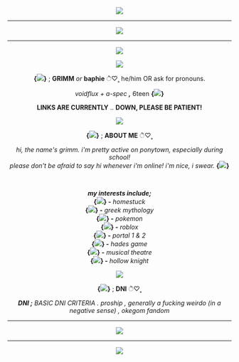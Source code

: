 <p align="center">
  <img src="https://64.media.tumblr.com/27fd0cec23e2f48a74a2264d96d28490/ee09abb08cabc6f1-a8/s1280x1920/7ebb470064b853e7f3db60bb3f8d7bb5b2f9d993.pnj">
</p>

***

<p align="center">
  <img src="https://64.media.tumblr.com/df88d9cefaab04e5ff5c3e792ec3af1c/3461ade0a7114c32-9e/s1280x1920/8fd4d70ccc8d4aca94c65736b0e6444851de61ad.pnj">
</p>

***

<p align="center">
  <img src="https://i.ibb.co/4FhFhxV/image.png">
</p>

<p align="center">
  <img src="https://64.media.tumblr.com/abce10866a2c0594287824cbb7197178/4f7dfb36276881c0-74/s500x750/0d91aebdbf972fe95782cedc4fe09b303569befd.pnj">
</p>

<p align="center">
  <b>{<img src="https://64.media.tumblr.com/89a19e8ce79f17ded488ca9b84828b34/e79aa88fe4d1254a-46/s75x75_c1/8dc3b8943c6fdbd8299998cdf97d74d6a3045d47.gifv">}</b>  ;  <b>GRIMM</b>  <i>or</i>  <b>baphie</b>  ੈ♡˳  he/him OR ask for pronouns. 
</p>
<p align="center">
  <i>voidflux + a-spec</i>  <i><b>,</b></i>  6teen <b>{<img src="https://64.media.tumblr.com/462e429fe0603de599dbca085d7a2b25/b55b2416bafcc208-63/s75x75_c1/a4764d491dafe2e6f34023c91732eb22d1d5242b.gifv">}</b>
</p>

<p align="center">
  <b>LINKS ARE CURRENTLY</b> .. <b>DOWN, PLEASE BE PATIENT!</b>
</p>

<p align="center">
  <img src="https://64.media.tumblr.com/abce10866a2c0594287824cbb7197178/4f7dfb36276881c0-74/s500x750/0d91aebdbf972fe95782cedc4fe09b303569befd.pnj">
</p>

<p align="center">
  <b>{<img src="https://64.media.tumblr.com/7723e883ed36b472998626006b7764a9/7c077bef8cc98d79-87/s75x75_c1/523fc40a2dd127d7448665e14f7d19478b19299f.gifv">}</b>  ;  <b>ABOUT ME</b>  ੈ♡˳
</p>
<p align="center">
  <i>hi, the name's grimm. i'm pretty active on ponytown, especially during school!</i>
  <br>
  <i>please don't be afraid to say hi whenever i'm online! i'm nice, i swear.</i> <b>{<img src="https://64.media.tumblr.com/b8e5a3b49b431a222ee7034f62b677ff/f4e9d96ac1492c97-eb/s75x75_c1/600a9361d403b720db0423908fa3be0c6f9d16c0.gifv">}</b>
</p>
<br>
<p align="center">
  <b><i>my interests include;</i></b>
  <br>
  <b>{<img src="https://64.media.tumblr.com/c30c8e7f4f6180b4ca91b14469fee8ab/ad60d78b5e5f8687-b4/s75x75_c1/493f5dde4d5c5087fee5d66c3832840e9fe18436.webp">} -</b> <i>homestuck</i>
  <br>
  <b>{<img src="https://64.media.tumblr.com/5e86b7654d62d9d319b315569498774e/f651789587d2564c-78/s75x75_c1/994f095fddbd503e00104fbfe3b4c3b63ccc0c4c.gifv">} -</b> <i>greek mythology</i>
  <br>
  <b>{<img src="https://64.media.tumblr.com/d39d479b7d6414d683189dffaace7e98/c55fc22ddd74d886-c9/s75x75_c1/c3a078edd5077f0c0b84e91715258a584c32d126.gifv">} -</b> <i>pokemon</i>
  <br>
  <b>{<img src="https://64.media.tumblr.com/bda4e8b766d6f5aaa4f8505aea3ef0ea/650b905690781a76-d1/s75x75_c1/d18729f6b0a516079e96af58599fe786d0dcf9c8.gifv">} -</b> <i>roblox</i>
  <br>
  <b>{<img src="https://64.media.tumblr.com/f5cc1ec1f8eae991a8c88644f6e756c5/ef2c682e14cdd1c2-78/s75x75_c1/205e4e6764854421b937bbb1aaeea5734d096361.gifv">} -</b> <i>portal 1 & 2</i>
  <br>
  <b>{<img src="https://64.media.tumblr.com/59f6b3904b1e260981a3698aacb2f57d/50d57e26184a7b02-96/s75x75_c1/1021f69dd43780c0f3b18fd9db5c74235ced085d.gifv">} -</b> <i>hades game</i>
  <br>
  <b>{<img src="https://64.media.tumblr.com/919458390a5a8fab193afe88f138ea7f/2e61613ad1dd2d72-d5/s75x75_c1/54b52c2b9d8ec6345a4544ce3723909fc9e20289.gifv">} -</b> <i>musical theatre</i>
  <br>
  <b>{<img src="https://64.media.tumblr.com/bc613d5cbb706185bdfe7e701a2e7d63/2e61613ad1dd2d72-92/s75x75_c1/1c0ae3c3e52c985efbc1f1c41c0fa7766da658f9.gifv">} -</b> <i>hollow knight</i>
</p>
<p align="center">
  <img src="https://64.media.tumblr.com/abce10866a2c0594287824cbb7197178/4f7dfb36276881c0-74/s500x750/0d91aebdbf972fe95782cedc4fe09b303569befd.pnj">
</p>
<p align="center">
  <b>{<img src="https://64.media.tumblr.com/19ee200150e8d51f5208121d9aa9d634/f56584a62a20a833-6d/s75x75_c1/9cee4bdbbd400ee9c4241065e399433d562ee784.gifv">}</b>  ;  <b>DNI</b>  ੈ♡˳
</p>
<p align="center">
  <i><b>DNI ;</b> BASIC DNI CRITERIA . proship , generally a fucking weirdo (in a negative sense) , okegom fandom</i>
</p>

***

<p align="center">
  <img src="https://64.media.tumblr.com/29372e97fbec6e8199702e05d4075fb4/3461ade0a7114c32-3a/s1280x1920/c638d80a0512a02b4a86e0a475d5ec03fdde6e03.pnj">
</p>

***

<p align="center">
  <img src="https://64.media.tumblr.com/3f36620f44aadbe57343a3ada20afaf9/ee09abb08cabc6f1-a1/s1280x1920/42b8453426ce17d01736b1143fd56761afb6b7be.pnj">
</p>
